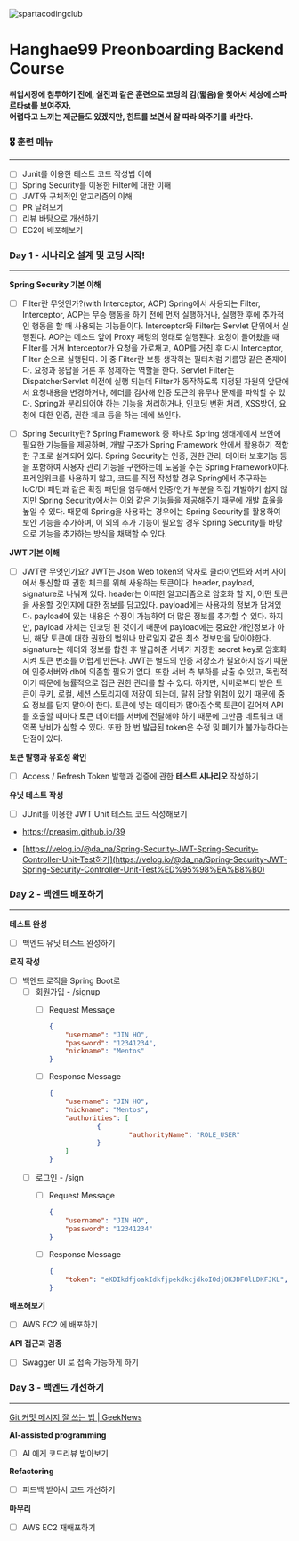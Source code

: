![spartacodingclub](https://noticon-static.tammolo.com/dgggcrkxq/image/upload/v1719643111/noticon/yeqwdeuiybor5m4hh7zj.png)
# Hanghae99 Preonboarding Backend Course

**취업시장에 침투하기 전에, 실전과 같은 훈련으로 코딩의 감(떫음)을 찾아서 세상에 스파르타st를 보여주자.<br />
어렵다고 느끼는 제군들도 있겠지만, 힌트를 보면서 잘 따라 와주기를 바란다.**



### 🎖️ 훈련 메뉴

---
- [ ]  Junit를 이용한 테스트 코드 작성법 이해
- [ ]  Spring Security를 이용한 Filter에 대한 이해
- [ ]  JWT와 구체적인 알고리즘의 이해
- [ ]  PR 날려보기
- [ ]  리뷰 바탕으로 개선하기
- [ ]  EC2에 배포해보기

### Day 1 - 시나리오 설계 및 코딩 시작!

---
**Spring Security 기본 이해**

- [ ]  Filter란 무엇인가?(with Interceptor, AOP)
      Spring에서 사용되는 Filter, Interceptor, AOP는 무승 행동을 하기 전에 먼저 실행하거나, 실행한 후에 추가적인 행동을 할 때 사용되는 기능들이다.
      Interceptor와 Filter는 Servlet 단위에서 실행된다. AOP는 메소드 앞에 Proxy 패텅의 형태로 실행된다.
      요청이 들어왔을 때 Filter를 거쳐 Interceptor가 요청을 가로채고, AOP를 거친 후 다시 Interceptor, Filter 순으로 실행된다.
      이 중 Filter란 보통 생각하는 필터처럼 거름망 같은 존재이다. 요청과 응답을 거른 후 정제하는 역할을 한다.
      Servlet Filter는 DispatcherServlet 이전에 실행 되는데 Filter가 동작하도록 지정된 자원의 앞단에서 요청내용을 변경하거나, 헤더를 검사해 인증 토큰의 유무나 문제를 파악할 수 있다.
      Spring과 분리되어야 하는 기능을 처리하거나, 인코딩 변환 처리, XSS방어, 요청에 대한 인증, 권한 체크 등을 하는 데에 쓰인다.

- [ ]  Spring Security란?
      Spring Framework 중 하나로 Spring 생태계에서 보안에 필요한 기능들을 제공하며, 개발 구조가 Spring Framework 안에서 활용하기 적합한 구조로 설계되어 있다.
      Spring Security는 인증, 권한 관리, 데이터 보호기능 등을 포함하여 사용자 관리 기능을 구현하는데 도움을 주는 Spring Framework이다.
      프레임워크를 사용하지 않고, 코드를 직접 작성할 경우 Spring에서 추구하는 IoC/DI 패턴과 같은 확장 패턴을 염두해서 인증/인가 부분을 직접 개발하기 쉽지 않지만 Spring Security에서는
      이와 같은 기능들을 제공해주기 때문에 개발 효율을 높일 수 있다.
      때문에 Spring을 사용하는 경우에는 Spring Security를 활용하여 보안 기능을 추가하며, 이 외의 추가 기능이 필요할 경우 Spring Security를 바탕으로 기능을 추가하는 방식을 채택할 수 있다.

**JWT 기본 이해**

- [ ]  JWT란 무엇인가요?
      JWT는 Json Web token의 약자로 클라이언트와 서버 사이에서 통신할 때 권한 체크를 위해 사용하는 토큰이다.
      header, payload, signature로 나눠져 있다.
      header는 어떠한 알고리즘으로 암호화 할 지, 어떤 토큰을 사용할 것인지에 대한 정보를 담고있다.
      payload에는 사용자의 정보가 담겨있다. payload에 있는 내용은 수정이 가능하여 더 많은 정보를 추가할 수 있다.
      하지만, payload 자체는 인코딩 된 것이기 때문에 payload에는 중요한 개인정보가 아닌, 해당 토큰에 대한 권한의 범위나 만료일자 같은 최소 정보만을 담아야한다.
      signature는 헤더와 정보를 합친 후 발급해준 서버가 지정한 secret key로 암호화시켜 토큰 변조를 어렵게 만든다.
      JWT는 별도의 인증 저장소가 필요하지 않기 때문에 인증서버와 db에 의존할 필요가 없다. 또한 서버 측 부하를 낮출 수 있고, 독립적이기 때문에 능률적으로 접근 권한 관리를 할 수 있다.
      하지만, 서버로부터 받은 토큰이 쿠키, 로컬, 세션 스토리지에 저장이 되는데, 탈취 당할 위험이 있기 때문에 중요 정보를 담지 말아야 한다.
      토큰에 넣는 데이터가 많아질수록 토큰이 길어져 API를 호출할 때마다 토큰 데이터를 서버에 전달해야 하기 때문에 그만큼 네트워크 대역폭 낭비가 심할 수 있다.
      또한 한 번 발급된 token은 수정 및 폐기가 불가능하다는 단점이 있다.

**토큰 발행과 유효성 확인**

- [ ]  Access / Refresh Token 발행과 검증에 관한 **테스트 시나리오** 작성하기

**유닛 테스트 작성**

- [ ]  JUnit를 이용한 JWT Unit 테스트 코드 작성해보기

  - https://preasim.github.io/39

  - [https://velog.io/@da_na/Spring-Security-JWT-Spring-Security-Controller-Unit-Test하기](https://velog.io/@da_na/Spring-Security-JWT-Spring-Security-Controller-Unit-Test%ED%95%98%EA%B8%B0)


### Day 2 - 백엔드 배포하기

---
**테스트 완성**

- [ ]  백엔드 유닛 테스트 완성하기

**로직 작성**

- [ ]  백엔드 로직을 Spring Boot로
    - [ ]  회원가입 - /signup
        - [ ]  Request Message

           ```json
           {
               "username": "JIN HO",
               "password": "12341234",
               "nickname": "Mentos"
           }
           ```

        - [ ]  Response Message

           ```json
           {
               "username": "JIN HO",
               "nickname": "Mentos",
               "authorities": [
                       {
                               "authorityName": "ROLE_USER"
                       }
               ]		
           }
           ```

    - [ ]  로그인 - /sign
        - [ ]  Request Message

           ```json
           {
               "username": "JIN HO",
               "password": "12341234"
           }
           ```

        - [ ]  Response Message

           ```json
           {
               "token": "eKDIkdfjoakIdkfjpekdkcjdkoIOdjOKJDFOlLDKFJKL",
           }
           ```


**배포해보기**

- [ ]  AWS EC2 에 배포하기

**API 접근과 검증**

- [ ]  Swagger UI 로 접속 가능하게 하기

### Day 3 - 백엔드 개선하기

---
[Git 커밋 메시지 잘 쓰는 법 | GeekNews](https://news.hada.io/topic?id=9178&utm_source=slack&utm_medium=bot&utm_campaign=TQ595477U)

**AI-assisted programming**

- [ ]  AI 에게 코드리뷰 받아보기

**Refactoring**

- [ ]  피드백 받아서 코드 개선하기

**마무리**

- [ ]  AWS EC2 재배포하기
